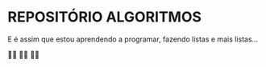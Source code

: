 # REPOSITÓRIO ALGORITMOS #

E é assim que estou aprendendo a programar, fazendo listas e mais listas...

:man_technologist: :man_technologist: :man_technologist:
